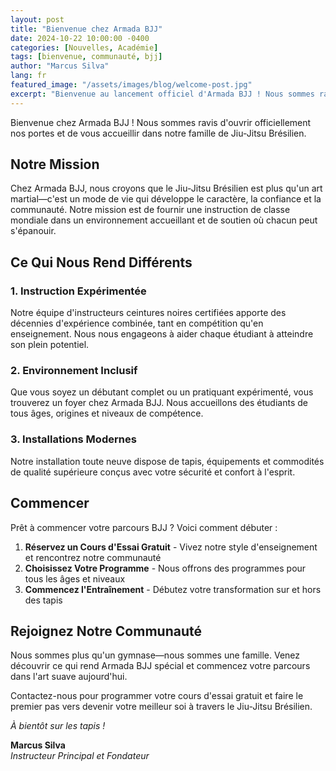 ```yaml
---
layout: post
title: "Bienvenue chez Armada BJJ"
date: 2024-10-22 10:00:00 -0400
categories: [Nouvelles, Académie]
tags: [bienvenue, communauté, bjj]
author: "Marcus Silva"
lang: fr
featured_image: "/assets/images/blog/welcome-post.jpg"
excerpt: "Bienvenue au lancement officiel d'Armada BJJ ! Nous sommes ravis de partager notre parcours et de vous aider à découvrir le pouvoir transformateur du Jiu-Jitsu Brésilien."
---
```


Bienvenue chez Armada BJJ ! Nous sommes ravis d'ouvrir officiellement nos portes et de vous accueillir dans notre famille de Jiu-Jitsu Brésilien.

## Notre Mission

Chez Armada BJJ, nous croyons que le Jiu-Jitsu Brésilien est plus qu'un art martial—c'est un mode de vie qui développe le caractère, la confiance et la communauté. Notre mission est de fournir une instruction de classe mondiale dans un environnement accueillant et de soutien où chacun peut s'épanouir.

## Ce Qui Nous Rend Différents

### 1. Instruction Expérimentée
Notre équipe d'instructeurs ceintures noires certifiées apporte des décennies d'expérience combinée, tant en compétition qu'en enseignement. Nous nous engageons à aider chaque étudiant à atteindre son plein potentiel.

### 2. Environnement Inclusif
Que vous soyez un débutant complet ou un pratiquant expérimenté, vous trouverez un foyer chez Armada BJJ. Nous accueillons des étudiants de tous âges, origines et niveaux de compétence.

### 3. Installations Modernes
Notre installation toute neuve dispose de tapis, équipements et commodités de qualité supérieure conçus avec votre sécurité et confort à l'esprit.

## Commencer

Prêt à commencer votre parcours BJJ ? Voici comment débuter :

1. **Réservez un Cours d'Essai Gratuit** - Vivez notre style d'enseignement et rencontrez notre communauté
2. **Choisissez Votre Programme** - Nous offrons des programmes pour tous les âges et niveaux
3. **Commencez l'Entraînement** - Débutez votre transformation sur et hors des tapis

## Rejoignez Notre Communauté

Nous sommes plus qu'un gymnase—nous sommes une famille. Venez découvrir ce qui rend Armada BJJ spécial et commencez votre parcours dans l'art suave aujourd'hui.

Contactez-nous pour programmer votre cours d'essai gratuit et faire le premier pas vers devenir votre meilleur soi à travers le Jiu-Jitsu Brésilien.

*À bientôt sur les tapis !*

**Marcus Silva**  
*Instructeur Principal et Fondateur*